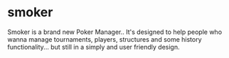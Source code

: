 smoker
======

Smoker is a brand new Poker Manager.. It's designed to help people who wanna manage tournaments, players, structures and some history functionality... but still in a simply and user friendly design. 